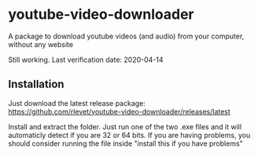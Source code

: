 # youtube-video-downloader
A package to download youtube videos (and audio) from your computer, without any website

Still working. Last verification date: 2020-04-14

## Installation
Just download the latest release package: https://github.com/rlevet/youtube-video-downloader/releases/latest

Install and extract the folder. Just run one of the two .exe files and it will automaticly detect if you are 32 or 64 bits. If you are having problems, you should consider running the file inside "install this if you have problems"
